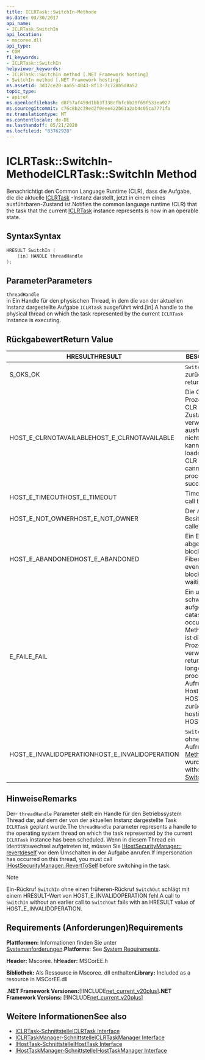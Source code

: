 ```yaml
---
title: ICLRTask::SwitchIn-Methode
ms.date: 03/30/2017
api_name:
- ICLRTask.SwitchIn
api_location:
- mscoree.dll
api_type:
- COM
f1_keywords:
- ICLRTask::SwitchIn
helpviewer_keywords:
- ICLRTask::SwitchIn method [.NET Framework hosting]
- SwitchIn method [.NET Framework hosting]
ms.assetid: 3d37ce20-aa65-4043-8f13-7c728b5d8a52
topic_type:
- apiref
ms.openlocfilehash: d8f57af459d1bb3f338cfbfcbb29f69f533ea927
ms.sourcegitcommit: c76c8b2c39ed2f0eee422b61a2ab4c05ca7771fa
ms.translationtype: MT
ms.contentlocale: de-DE
ms.lasthandoff: 05/21/2020
ms.locfileid: "83762928"
---
```

# <a name="iclrtaskswitchin-method"></a><span data-ttu-id="a67fc-102">ICLRTask::SwitchIn-Methode</span><span class="sxs-lookup"><span data-stu-id="a67fc-102">ICLRTask::SwitchIn Method</span></span>
<span data-ttu-id="a67fc-103">Benachrichtigt den Common Language Runtime (CLR), dass die Aufgabe, die die aktuelle [ICLRTask](iclrtask-interface.md) -Instanz darstellt, jetzt in einem eines ausführbaren-Zustand ist.</span><span class="sxs-lookup"><span data-stu-id="a67fc-103">Notifies the common language runtime (CLR) that the task that the current [ICLRTask](iclrtask-interface.md) instance represents is now in an operable state.</span></span>  
  
## <a name="syntax"></a><span data-ttu-id="a67fc-104">Syntax</span><span class="sxs-lookup"><span data-stu-id="a67fc-104">Syntax</span></span>  
  
```cpp  
HRESULT SwitchIn (  
    [in] HANDLE threadHandle  
);  
```  
  
## <a name="parameters"></a><span data-ttu-id="a67fc-105">Parameter</span><span class="sxs-lookup"><span data-stu-id="a67fc-105">Parameters</span></span>  
 `threadHandle`  
 <span data-ttu-id="a67fc-106">in Ein Handle für den physischen Thread, in dem die von der aktuellen Instanz dargestellte Aufgabe `ICLRTask` ausgeführt wird.</span><span class="sxs-lookup"><span data-stu-id="a67fc-106">[in] A handle to the physical thread on which the task represented by the current `ICLRTask` instance is executing.</span></span>  
  
## <a name="return-value"></a><span data-ttu-id="a67fc-107">Rückgabewert</span><span class="sxs-lookup"><span data-stu-id="a67fc-107">Return Value</span></span>  
  
|<span data-ttu-id="a67fc-108">HRESULT</span><span class="sxs-lookup"><span data-stu-id="a67fc-108">HRESULT</span></span>|<span data-ttu-id="a67fc-109">BESCHREIBUNG</span><span class="sxs-lookup"><span data-stu-id="a67fc-109">Description</span></span>|  
|-------------|-----------------|  
|<span data-ttu-id="a67fc-110">S_OK</span><span class="sxs-lookup"><span data-stu-id="a67fc-110">S_OK</span></span>|<span data-ttu-id="a67fc-111">`SwitchIn`wurde erfolgreich zurückgegeben.</span><span class="sxs-lookup"><span data-stu-id="a67fc-111">`SwitchIn` returned successfully.</span></span>|  
|<span data-ttu-id="a67fc-112">HOST_E_CLRNOTAVAILABLE</span><span class="sxs-lookup"><span data-stu-id="a67fc-112">HOST_E_CLRNOTAVAILABLE</span></span>|<span data-ttu-id="a67fc-113">Die CLR wurde nicht in einen Prozess geladen, oder die CLR befindet sich in einem Zustand, in dem Sie verwalteten Code nicht ausführen oder den-Befehl nicht erfolgreich verarbeiten kann.</span><span class="sxs-lookup"><span data-stu-id="a67fc-113">The CLR has not been loaded into a process, or the CLR is in a state in which it cannot run managed code or process the call successfully.</span></span>|  
|<span data-ttu-id="a67fc-114">HOST_E_TIMEOUT</span><span class="sxs-lookup"><span data-stu-id="a67fc-114">HOST_E_TIMEOUT</span></span>|<span data-ttu-id="a67fc-115">Timeout des Aufrufes.</span><span class="sxs-lookup"><span data-stu-id="a67fc-115">The call timed out.</span></span>|  
|<span data-ttu-id="a67fc-116">HOST_E_NOT_OWNER</span><span class="sxs-lookup"><span data-stu-id="a67fc-116">HOST_E_NOT_OWNER</span></span>|<span data-ttu-id="a67fc-117">Der Aufrufer ist nicht Besitzer der Sperre.</span><span class="sxs-lookup"><span data-stu-id="a67fc-117">The caller does not own the lock.</span></span>|  
|<span data-ttu-id="a67fc-118">HOST_E_ABANDONED</span><span class="sxs-lookup"><span data-stu-id="a67fc-118">HOST_E_ABANDONED</span></span>|<span data-ttu-id="a67fc-119">Ein Ereignis wurde abgebrochen, während ein blockierter Thread oder eine Fiber darauf wartete.</span><span class="sxs-lookup"><span data-stu-id="a67fc-119">An event was canceled while a blocked thread or fiber was waiting on it.</span></span>|  
|<span data-ttu-id="a67fc-120">E_FAIL</span><span class="sxs-lookup"><span data-stu-id="a67fc-120">E_FAIL</span></span>|<span data-ttu-id="a67fc-121">Ein unbekannter schwerwiegender Fehler ist aufgetreten.</span><span class="sxs-lookup"><span data-stu-id="a67fc-121">An unknown catastrophic failure occurred.</span></span> <span data-ttu-id="a67fc-122">Wenn eine Methode E_FAIL zurückgibt, ist die CLR innerhalb des Prozesses nicht mehr verwendbar.</span><span class="sxs-lookup"><span data-stu-id="a67fc-122">When a method returns E_FAIL, the CLR is no longer usable within the process.</span></span> <span data-ttu-id="a67fc-123">Nachfolgende Aufrufe von Hostingmethoden geben HOST_E_CLRNOTAVAILABLE zurück.</span><span class="sxs-lookup"><span data-stu-id="a67fc-123">Subsequent calls to hosting methods return HOST_E_CLRNOTAVAILABLE.</span></span>|  
|<span data-ttu-id="a67fc-124">HOST_E_INVALIDOPERATION</span><span class="sxs-lookup"><span data-stu-id="a67fc-124">HOST_E_INVALIDOPERATION</span></span>|<span data-ttu-id="a67fc-125">`SwitchIn`wurde aufgerufen, ohne dass ein früherer Aufruf der [SwitchOut-Methode](iclrtask-switchout-method.md)aufgerufen wurde.</span><span class="sxs-lookup"><span data-stu-id="a67fc-125">`SwitchIn` was called without an earlier call to [SwitchOut Method](iclrtask-switchout-method.md).</span></span>|  
  
## <a name="remarks"></a><span data-ttu-id="a67fc-126">Hinweise</span><span class="sxs-lookup"><span data-stu-id="a67fc-126">Remarks</span></span>  
 <span data-ttu-id="a67fc-127">Der- `threadHandle` Parameter stellt ein Handle für den Betriebssystem Thread dar, auf dem der von der aktuellen Instanz dargestellte Task `ICLRTask` geplant wurde.</span><span class="sxs-lookup"><span data-stu-id="a67fc-127">The `threadHandle` parameter represents a handle to the operating system thread on which the task represented by the current `ICLRTask` instance has been scheduled.</span></span> <span data-ttu-id="a67fc-128">Wenn in diesem Thread ein Identitätswechsel aufgetreten ist, müssen Sie [IHostSecurityManager:: revertdeself](ihostsecuritymanager-reverttoself-method.md) vor dem Umschalten in der Aufgabe anrufen.</span><span class="sxs-lookup"><span data-stu-id="a67fc-128">If impersonation has occurred on this thread, you must call [IHostSecurityManager::RevertToSelf](ihostsecuritymanager-reverttoself-method.md) before switching in the task.</span></span>  
  
> [!NOTE]
> <span data-ttu-id="a67fc-129">Ein-Rückruf `SwitchIn` ohne einen früheren-Rückruf `SwitchOut` schlägt mit einem HRESULT-Wert von HOST_E_INVALIDOPERATION fehl.</span><span class="sxs-lookup"><span data-stu-id="a67fc-129">A call to `SwitchIn` without an earlier call to `SwitchOut` fails with an HRESULT value of HOST_E_INVALIDOPERATION.</span></span>  
  
## <a name="requirements"></a><span data-ttu-id="a67fc-130">Requirements (Anforderungen)</span><span class="sxs-lookup"><span data-stu-id="a67fc-130">Requirements</span></span>  
 <span data-ttu-id="a67fc-131">**Plattformen:** Informationen finden Sie unter [Systemanforderungen](../../get-started/system-requirements.md).</span><span class="sxs-lookup"><span data-stu-id="a67fc-131">**Platforms:** See [System Requirements](../../get-started/system-requirements.md).</span></span>  
  
 <span data-ttu-id="a67fc-132">**Header:** Mscoree. h</span><span class="sxs-lookup"><span data-stu-id="a67fc-132">**Header:** MSCorEE.h</span></span>  
  
 <span data-ttu-id="a67fc-133">**Bibliothek:** Als Ressource in Mscoree. dll enthalten</span><span class="sxs-lookup"><span data-stu-id="a67fc-133">**Library:** Included as a resource in MSCorEE.dll</span></span>  
  
 <span data-ttu-id="a67fc-134">**.NET Framework Versionen:**[!INCLUDE[net_current_v20plus](../../../../includes/net-current-v20plus-md.md)]</span><span class="sxs-lookup"><span data-stu-id="a67fc-134">**.NET Framework Versions:** [!INCLUDE[net_current_v20plus](../../../../includes/net-current-v20plus-md.md)]</span></span>  
  
## <a name="see-also"></a><span data-ttu-id="a67fc-135">Weitere Informationen</span><span class="sxs-lookup"><span data-stu-id="a67fc-135">See also</span></span>

- [<span data-ttu-id="a67fc-136">ICLRTask-Schnittstelle</span><span class="sxs-lookup"><span data-stu-id="a67fc-136">ICLRTask Interface</span></span>](iclrtask-interface.md)
- [<span data-ttu-id="a67fc-137">ICLRTaskManager-Schnittstelle</span><span class="sxs-lookup"><span data-stu-id="a67fc-137">ICLRTaskManager Interface</span></span>](iclrtaskmanager-interface.md)
- [<span data-ttu-id="a67fc-138">IHostTask-Schnittstelle</span><span class="sxs-lookup"><span data-stu-id="a67fc-138">IHostTask Interface</span></span>](ihosttask-interface.md)
- [<span data-ttu-id="a67fc-139">IHostTaskManager-Schnittstelle</span><span class="sxs-lookup"><span data-stu-id="a67fc-139">IHostTaskManager Interface</span></span>](ihosttaskmanager-interface.md)

